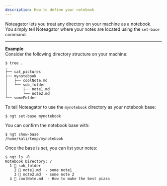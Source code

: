 ```yaml
---
description: How to define your notebook
---
```

Noteagator lets you treat any directory on your machine as a notebook.  
You simply tell Noteagator where your notes are located using the `set-base` command.

---


**Example**  
Consider the following directory structure on your machine:  
```console
$ tree .
.
├── cat_pictures
├── mynotebook
│   ├── coolNote.md
│   └── sub_folder
│       ├── note1.md
│       └── note2.md
└── someFolder
```
To tell Noteagator to use the `mynotebook` directory as your notebook base: 
```console
$ ngt set-base mynotebook
```
You can confirm the notebook base with:   
```console
$ ngt show-base          
/home/kali/temp/mynotebook
```
Once the base is set, you can list your notes:  
```console
$ ngt ls -R    
Notebook Directory: /
  1 📁 sub_folder
    2 📄 note1.md  - some note1
    3 📄 note2.md  - some note 2
  4 📄 coolNote.md  - How to make the best pizza
```